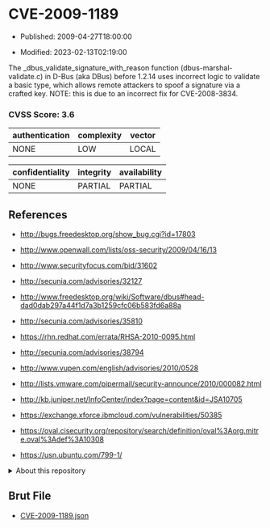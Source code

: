 # CVE-2009-1189

- Published: 2009-04-27T18:00:00

- Modified: 2023-02-13T02:19:00

The _dbus_validate_signature_with_reason function (dbus-marshal-validate.c) in D-Bus (aka DBus) before 1.2.14 uses incorrect logic to validate a basic type, which allows remote attackers to spoof a signature via a crafted key. NOTE: this is due to an incorrect fix for CVE-2008-3834.

### CVSS Score: **3.6**

| authentication | complexity | vector |
| --- | --- | --- |
| NONE | LOW | LOCAL |

| confidentiality | integrity | availability |
| --- | --- | --- |
| NONE | PARTIAL | PARTIAL |

## References

* http://bugs.freedesktop.org/show_bug.cgi?id=17803

* http://www.openwall.com/lists/oss-security/2009/04/16/13

* http://www.securityfocus.com/bid/31602

* http://secunia.com/advisories/32127

* http://www.freedesktop.org/wiki/Software/dbus#head-dad0dab297a44f1d7a3b1259cfc06b583fd6a88a

* http://secunia.com/advisories/35810

* https://rhn.redhat.com/errata/RHSA-2010-0095.html

* http://secunia.com/advisories/38794

* http://www.vupen.com/english/advisories/2010/0528

* http://lists.vmware.com/pipermail/security-announce/2010/000082.html

* http://kb.juniper.net/InfoCenter/index?page=content&id=JSA10705

* https://exchange.xforce.ibmcloud.com/vulnerabilities/50385

* https://oval.cisecurity.org/repository/search/definition/oval%3Aorg.mitre.oval%3Adef%3A10308

* https://usn.ubuntu.com/799-1/

<details>
<summary>About this repository</summary> 

  This repository is part of the project [Live Hack CVE](https://github.com/Live-Hack-CVE). Main website can be found [www.live-hack.org](https://www.live-hack.org) 
  
  Made by [Sn0wAlice](https://github.com/Sn0wAlice) for the people that care about security and need to have a feed of the latest CVEs. Hope you enjoy it, don't forget to star the repo and follow me on [Twitter](https://twitter.com/Sn0wAlice) and [Github](https://github.com/Sn0wAlice). And that is my [personnal website](https://www.alice-snow.me/)

  - [Home Page](https://github.com/Live-Hack-CVE)
  - [Framework](https://github.com/Live-Hack-CVE/cve-framework)
  - [CVE database](https://github.com/Live-Hack-CVE/full_database)
  - [Changelog](https://github.com/Live-Hack-CVE/Changelog)
</details>

## Brut File

* [CVE-2009-1189.json](https://raw.githubusercontent.com/Live-Hack-CVE/full_database/main/cves/2009/CVE-2009-1189.json)


